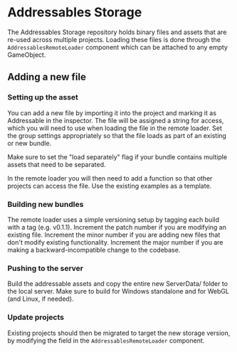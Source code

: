 # Addressables Storage

The Addressables Storage repository holds binary files and assets that are re-used across multiple projects. Loading these files is done through the `AddressablesRemoteLoader` component which can be attached to any empty GameObject.

## Adding a new file

### Setting up the asset

You can add a new file by importing it into the project and marking it as Addressable in the inspector. The file will be assigned a string for access, which you will need to use when loading the file in the remote loader. Set the group settings appropriately so that the file loads as part of an existing or new bundle.

Make sure to set the "load separately" flag if your bundle contains multiple assets that need to be separated.

In the remote loader you will then need to add a function so that other projects can access the file. Use the existing examples as a template.

### Building new bundles

The remote loader uses a simple versioning setup by tagging each build with a tag (e.g. v0.1.1). Increment the patch number if you are modifying an existing file. Increment the minor number if you are adding new files that don't modify existing functionality. Increment the major number if you are making a backward-incompatible change to the codebase.

### Pushing to the server

Build the addressable assets and copy the entire new ServerData/ folder to the local server. Make sure to build for Windows standalone and for WebGL (and Linux, if needed).

### Update projects

Existing projects should then be migrated to target the new storage version, by modifying the field in the `AddressablesRemoteLoader` component.